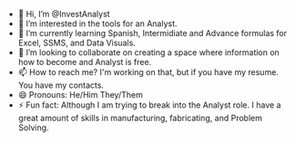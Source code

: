 - 👋 Hi, I’m @InvestAnalyst
- 👀 I’m interested in the tools for an Analyst.
- 🌱 I’m currently learning Spanish, Intermidiate and Advance formulas for Excel, SSMS, and Data Visuals.
- 💞️ I’m looking to collaborate on creating a space where information on how to become and Analyst is free.
- 📫 How to reach me? I'm working on that, but if you have my resume. You have my contacts.
- 😄 Pronouns: He/Him They/Them
- ⚡ Fun fact: Although I am trying to break into the Analyst role. I have a great amount of skills in manufacturing, fabricating, and Problem Solving.

<!---
InvestAnalyst/InvestAnalyst is a ✨ special ✨ repository because its `README.md` (this file) appears on your GitHub profile.
You can click the Preview link to take a look at your changes.
--->
